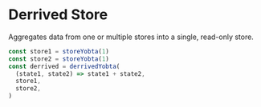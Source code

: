 # Derrived Store

Aggregates data from one or multiple stores into a single, read-only store.

```js
const store1 = storeYobta(1)
const store2 = storeYobta(1)
const derrived = derrivedYobta(
  (state1, state2) => state1 + state2,
  store1,
  store2,
)
```
